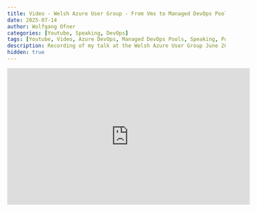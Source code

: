 ```yaml
---
title: Video - Welsh Azure User Group - From Vms to Managed DevOps Pools
date: 2025-07-14
author: Wolfgang Ofner
categories: [Youtube, Speaking, DevOps]
tags: [Youtube, Video, Azure DevOps, Managed DevOps Pools, Speaking, Public Speaking, Conference]
description: Recording of my talk at the Welsh Azure User Group June 2025 where I talk about the different options in Azure DevOps to host agents.
hidden: true
---
```


<iframe width="560" height="315" src="https://www.youtube.com/embed/v762t686X9E" title="YouTube video player" frameborder="0" allow="accelerometer; autoplay; clipboard-write; encrypted-media; gyroscope; picture-in-picture; web-share" referrerpolicy="strict-origin-when-cross-origin" allowfullscreen></iframe>